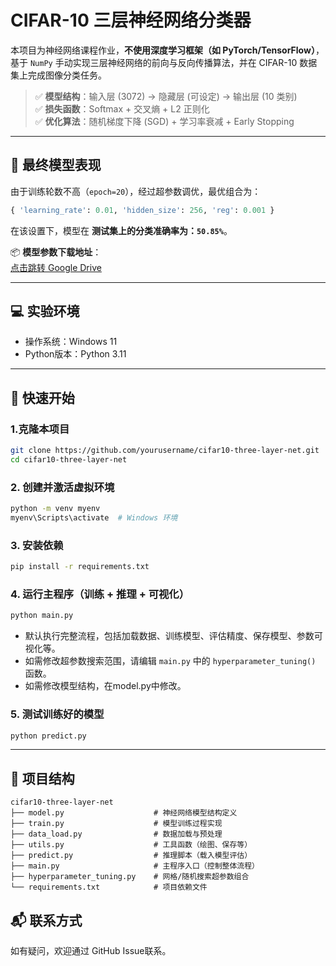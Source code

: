 
# CIFAR-10 三层神经网络分类器

本项目为神经网络课程作业，**不使用深度学习框架（如 PyTorch/TensorFlow）**，基于 `NumPy` 手动实现三层神经网络的前向与反向传播算法，并在 CIFAR-10 数据集上完成图像分类任务。

> ✅ **模型结构**：输入层 (3072) → 隐藏层 (可设定) → 输出层 (10 类别)  
> ✅ **损失函数**：Softmax + 交叉熵 + L2 正则化  
> ✅ **优化算法**：随机梯度下降 (SGD) + 学习率衰减 + Early Stopping

---

## 🎯 最终模型表现

由于训练轮数不高（`epoch=20`），经过超参数调优，最优组合为：

```python
{ 'learning_rate': 0.01, 'hidden_size': 256, 'reg': 0.001 }
```

在该设置下，模型在 **测试集上的分类准确率为：`50.85%`**。

📦 **模型参数下载地址**：  
[点击跳转 Google Drive](https://drive.google.com/file/d/1GnPpTz2bGZZuR8_7qVd2iH6bYwFxocqv/view?usp=sharing)

---

## 💻 实验环境

- 操作系统：Windows 11  
- Python版本：Python 3.11  

---

## 🚀 快速开始

### 1.克隆本项目
```bash
git clone https://github.com/yourusername/cifar10-three-layer-net.git
cd cifar10-three-layer-net
```

### 2. 创建并激活虚拟环境

```bash
python -m venv myenv
myenv\Scripts\activate  # Windows 环境
```

### 3. 安装依赖

```bash
pip install -r requirements.txt
```

### 4. 运行主程序（训练 + 推理 + 可视化）

```bash
python main.py
```

- 默认执行完整流程，包括加载数据、训练模型、评估精度、保存模型、参数可视化等。
- 如需修改超参数搜索范围，请编辑 `main.py` 中的 `hyperparameter_tuning()` 函数。
- 如需修改模型结构，在model.py中修改。

### 5. 测试训练好的模型

```bash
python predict.py
```
---

## 📁 项目结构

```
cifar10-three-layer-net
├── model.py                    # 神经网络模型结构定义
├── train.py                    # 模型训练过程实现
├── data_load.py                # 数据加载与预处理
├── utils.py                    # 工具函数（绘图、保存等）
├── predict.py                  # 推理脚本（载入模型评估）
├── main.py                     # 主程序入口（控制整体流程）
├── hyperparameter_tuning.py    # 网格/随机搜索超参数组合
└── requirements.txt            # 项目依赖文件
```


## 📬 联系方式

如有疑问，欢迎通过 GitHub Issue联系。

